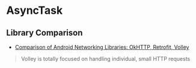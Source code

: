 # AsyncTask



## Library Comparison

* [Comparison of Android Networking Libraries: OkHTTP, Retrofit, Volley](http://stackoverflow.com/questions/16902716/comparison-of-android-networking-libraries-okhttp-retrofit-volley)

> Volley is totally focused on handling individual, small HTTP requests
